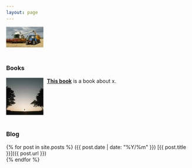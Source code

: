 ```yaml
---
layout: page
---
```


<img src="/assets/testtractor.jpg" height="20%" width="20%" style="margin: 0px 10px 20px 0px; float: center;">

<h3>Books</h3>

<a href="https://www.google.com"><img src="/assets/books/testsquare.jpg" height="20%" width="20%" style="margin: 0px 10px 20px 0px; float: left;">
<b>This book</b></a> is a book about x.
<div style="clear: both;"></div>

<h3>Blog</h3>

{% for post in site.posts %}
<span class="date-home">({{ post.date | date: "%Y/%m" }})</span> [{{ post.title }}]({{ post.url }}) <br>
{% endfor %}
